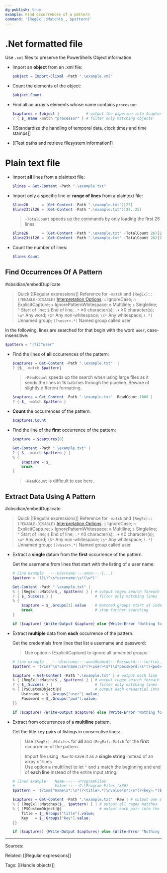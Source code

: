 ```yaml
---
dg-publish: true
example: Find occurrences of a pattern
command: '[RegEx]::Match($_, $pattern)'
---
```


# .Net formatted file

Use `.xml` files to preserve the PowerShells Object information.

- Import an **object** from an .xml file:

    ```powershell
    $object = Import-Clixml -Path ".\example.xml"
    ```

- Count the elements of the object:

    ```powershell
    $object.Count
    ```

- Find all an array's elements whose name contains `processor`:

    ```powershell
    $captures = $object |            # output the pipeline into $captures
    ? { $_.Name -match "processor" } # filter only matching objects
    ```

- [[Standardize the handling of temporal data, clock times and time stamps]]
- [[Test paths and retrieve filesystem information]]

# Plain text file

- Import **all** lines from a plaintext file:

    ```powershell
    $lines = Get-Content -Path ".\example.txt"
    ```

- Import only a specific line or **range of lines** from a plaintext file: 

    ```powershell
    $line26      = (Get-Content -Path ".\example.txt")[25]
    $line23til26 = (Get-Content -Path ".\example.txt")[22..25]
    ```

    > `-TotalCount` speeds up the commands by only loading the first 26 lines.

    ```powershell
    $line26      = (Get-Content -Path ".\example.txt" -TotalCount 26)[25]
    $line23til26 = (Get-Content -Path ".\example.txt" -TotalCount 26)[22..25]
    ```

- Count the number of lines:

    ```powershell
    $lines.Count
    ```

## Find Occurrences Of A Pattern

#obsidian/embedDuplicate
> Quick [[Regular expressions]] Reference for `-match` and `[RegEx]::`  
> `(?ENABLE-DISABLE)` [Interpretation Options](../Regular%20expressions.md#engine-interpretation-options):  `i` IgnoreCase;  `n` ExplicitCapture;  `x` IgnorePatternWhitespace;  `m` Multiline;  `s` Singleline;  
> `^` Start of line;  `$` End of line;  `.*` ≥0 character(s);  `.+` ≥0 character(s);  `\w*` Any word;  `\S*` Any non-whitespace;
> `\s*` Any whitespace;  `(.*)` Unnamed group;     `(?<user>.*)` Named group called user

In the following, lines are searched for that begin with the word `user`, case-insensitive:
```powershell
$pattern = "(?i)^user"
```

- Find the lines of **all** occurrences of the pattern:
    ```powershell
    $captures = Get-Content -Path ".\example.txt"  |
    ? {$_ -match $pattern}
    ```
    > `-ReadCount` speeds up the search when using large files as it sends the lines in 1k batches through the pipeline. Beware of slightly different formatting.
    ```powershell
    $captures = Get-Content -Path ".\example.txt" -ReadCount 1000 | 
    ? { $_ -match $pattern }
    ```


- **Count** the occurrences of the pattern:

    ```powershell
    $captures.Count
    ```

- Find the line of the **first** occurrence of the pattern:

    ```powershell
    $capture = $captures[0]
    ```

    ```powershell
    Get-Content -Path ".\example.txt" | 
    ? { $_ -match $pattern } | 
    % {
        $capture = $_
        break
    }
    ```

    > `-ReadCount` is difficult to use here.

## Extract Data Using A Pattern

#obsidian/embedDuplicate 
> Quick [[Regular expressions]] Reference for `-match` and `[RegEx]::`  
> `(?ENABLE-DISABLE)` [Interpretation Options](../Regular%20expressions.md#engine-interpretation-options):  `i` IgnoreCase;  `n` ExplicitCapture;  `x` IgnorePatternWhitespace;  `m` Multiline;  `s` Singleline;  
> `^` Start of line;  `$` End of line;  `.*` ≥0 character(s);  `.+` ≥0 character(s);  `\w*` Any word;  `\S*` Any non-whitespace;
> `\s*` Any whitespace;  `(.*)` Unnamed group;     `(?<user>.*)` Named group called user

- Extract a **single** datum from the **first** occurrence of the pattern.

    Get the username from lines that start with the listing of a user name:

    ```powershell
    # line example   ···Username:···anna····[...] 
    $pattern = '(?i)^\s*username:\s*(\w*)'

    Get-Content -Path ".\example.txt" | 
    % { [RegEx]::Match($_, $pattern) } | # output regex search foreach line
    ? { $_.Success } |                   # filter only matching lines
    % {
        $capture = $_.Groups[1].value    # matched groups start at index 1
        break                            # stop further searching
    }

    if ($capture) {Write-Output $capture} else {Write-Error "Nothing found!"}
    ```

- Extract **multiple** data from **each** occurrence of the pattern.

    Get the credentials from lines that list a username and password:

    > Use option `n` (ExplicitCapture) to ignore all unnamed groups.

    ```powershell
    # line example    ···Username:···annaSchmidt···Password:···turtles_48··· 
    $pattern = '(?in)^\s*username:\s*(?<user>\S*)\s*password:\s*(?<pwd>\S*)\s*$'
    
    $capture = Get-Content -Path ".\example.txt" | # output each line
    % { [RegEx]::Match($_, $pattern) } | # output regex search foreach line
    ? { $_.Success } |                   # filter only matching lines
    % { [PSCustomObject]@{               # output each credential into the array
        Username = $_.Groups["user"].value;
        Password = $_.Groups["pwd"].value;
    }}

    if ($capture) {Write-Output $capture} else {Write-Error "Nothing found!"}
    ```

- Extract from occurrences of a **multiline** pattern.

    Get the title key pairs of listings in consecutive lines:

    > Use `[RegEx]::Matches` for **all** and `[RegEx]::Match` for the **first** occurrence of the pattern.

    > Import file using `-Raw` to save it as a **single string** instead of an array of lines.  
    > Use option `m` (multiline) to let `^` and `$` match the beginning and end of **each line** instead of the entire input string. 

    ```powershell
    # lines example    Name···:···ProgramFiles 
    #                  Value··:···C:\Program Files (x86)
    $pattern = '(?inm)^name\s*:\s*(?<title>.*)\nvalue\s*:\s*(?<key>.*)$'

    $captures = Get-Content -Path ".\example.txt" -Raw | # output one string 
    % { [RegEx]::Matches($_, $pattern) } | # output all regex matches
    % { [PSCustomObject]@{                 # output each pair into the array
        Title = $_.Groups["title"].value;
        Key   = $_.Groups["key"].value;
    }}

    if ($captures) {Write-Output $captures} else {Write-Error "Nothing found!"}
    ```


---


Sources:

Related:
[[Regular expressions]]

Tags:
[[Handle objects]]